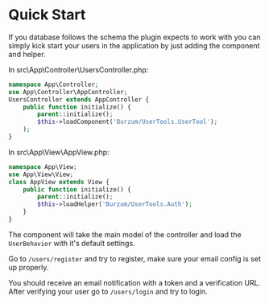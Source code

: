 Quick Start
==========

If you database follows the schema the plugin expects to work with you can simply kick start your users in the application by just adding the component and helper.

In src\App\Controller\UsersController.php:

```php
namespace App\Controller;
use App\Controller\AppController;
UsersController extends AppController {
	public function initialize() {
		parent::initialize();
		$this->loadComponent('Burzum/UserTools.UserTool');
	);
}
```

In src\App\View\AppView.php:

```php
namespace App\View;
use App\View\View;
class AppView extends View {
	public function initialize() {
		parent::initialize();
		$this->loadHelper('Burzum/UserTools.Auth');
	}
}
```

The component will take the main model of the controller and load the ```UserBehavior``` with it's default settings.

Go to ```/users/register``` and try to register, make sure your email config is set up properly.

You should receive an email notification with a token and a verification URL. After verifying your user go to ```/users/login``` and try to login.
